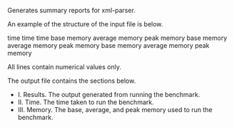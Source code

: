 Generates summary reports for xml-parser.

An example of the structure of the input file is below.

time
time
time
base memory
average memory
peak memory
base memory
average memory
peak memory
base memory
average memory
peak memory

All lines contain numerical values only.

The output file contains the sections below.

* I. Results.
The output generated from running the benchmark.
* II. Time.
The time taken to run the benchmark.
* III. Memory.
The base, average, and peak memory used to run the benchmark.
